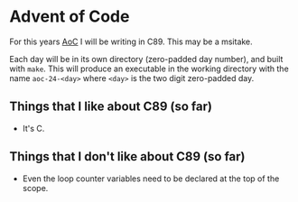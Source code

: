 # Advent of Code

For this years [AoC][] I will be writing in C89. This may be a msitake.

Each day will be in its own directory (zero-padded day number), and built with
`make`. This will produce an executable in the working directory with the name
`aoc-24-<day>` where `<day>` is the two digit zero-padded day.

## Things that I like about C89 (so far)

- It's C.

## Things that I don't like about C89 (so far)

- Even the loop counter variables need to be declared at the top of the scope.

[AoC]: <https://adventofcode.com/2024>
